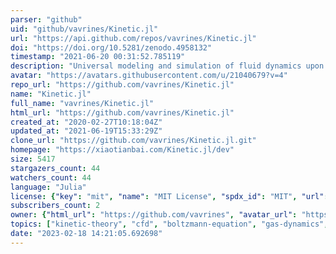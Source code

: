 ```yaml
---
parser: "github"
uid: "github/vavrines/Kinetic.jl"
url: "https://api.github.com/repos/vavrines/Kinetic.jl"
doi: "https://doi.org/10.5281/zenodo.4958132"
timestamp: "2021-06-20 00:31:52.785119"
description: "Universal modeling and simulation of fluid dynamics upon machine learning"
avatar: "https://avatars.githubusercontent.com/u/21040679?v=4"
repo_url: "https://github.com/vavrines/Kinetic.jl"
name: "Kinetic.jl"
full_name: "vavrines/Kinetic.jl"
html_url: "https://github.com/vavrines/Kinetic.jl"
created_at: "2020-02-27T10:18:04Z"
updated_at: "2021-06-19T15:33:29Z"
clone_url: "https://github.com/vavrines/Kinetic.jl.git"
homepage: "https://xiaotianbai.com/Kinetic.jl/dev"
size: 5417
stargazers_count: 44
watchers_count: 44
language: "Julia"
license: {"key": "mit", "name": "MIT License", "spdx_id": "MIT", "url": "https://api.github.com/licenses/mit", "node_id": "MDc6TGljZW5zZTEz"}
subscribers_count: 2
owner: {"html_url": "https://github.com/vavrines", "avatar_url": "https://avatars.githubusercontent.com/u/21040679?v=4", "login": "vavrines", "type": "User"}
topics: ["kinetic-theory", "cfd", "boltzmann-equation", "gas-dynamics", "plasma", "finite-volume", "advection-diffusion", "pde", "sciml", "deep-learning", "scientific-machine-learning", "finite-element-methods"]
date: "2023-02-18 14:21:05.692698"
---
```

